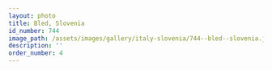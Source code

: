 ```yaml
---
layout: photo
title: Bled, Slovenia
id_number: 744
image_path: /assets/images/gallery/italy-slovenia/744--bled--slovenia.jpg
description: ''
order_number: 4
---
```

